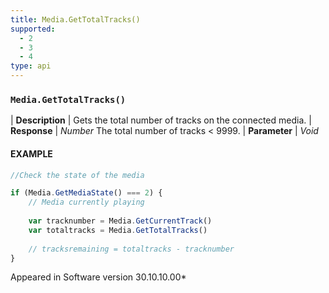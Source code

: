 ```yaml
---
title: Media.GetTotalTracks()
supported:
  - 2
  - 3
  - 4
type: api
---
```


### `Media.GetTotalTracks()`

| **Description** | Gets the total number of tracks on the connected media.
| **Response** | *Number*  The total number of tracks < 9999.
| **Parameter**   | *Void*

#### EXAMPLE

```javascript
//Check the state of the media

if (Media.GetMediaState() === 2) {
	// Media currently playing
	
	var tracknumber = Media.GetCurrentTrack()
	var totaltracks = Media.GetTotalTracks()
	
	// tracksremaining = totaltracks - tracknumber
}
```

Appeared in Software version 30.10.10.00*